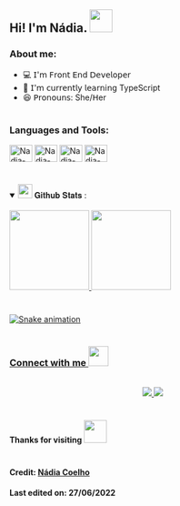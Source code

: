 ## Hi! I'm Nádia. <img height="40" src="https://c.tenor.com/Uj51QGqXIK4AAAAi/waving-hi-there.gif"/>

### About me:

- 💻 𝖨'𝗆 𝖥𝗋𝗈𝗇𝗍 𝖤𝗇𝖽 𝖣𝖾𝗏𝖾𝗅𝗈𝗉𝖾𝗋
- 🧠 𝖨'𝗆 𝖼𝗎𝗋𝗋𝖾𝗇𝗍𝗅𝗒 𝗅𝖾𝖺𝗋𝗇𝗂𝗇𝗀 TypeScript
- 😆 𝖯𝗋𝗈𝗇𝗈𝗎𝗇𝗌: She/𝖧er

#

### Languages and Tools:
<div style="display: inline-block">
  <img align="center" alt="Nadia-JS" height="30" width="40" src="https://cdn.jsdelivr.net/gh/devicons/devicon/icons/javascript/javascript-plain.svg"/>
  <img align="center" alt="Nadia-TS" height="30" width="40" src="https://cdn.jsdelivr.net/gh/devicons/devicon/icons/typescript/typescript-original.svg"/>
  <img align="center" alt="Nadia-HTML" height="30" width="40" src="https://cdn.jsdelivr.net/gh/devicons/devicon/icons/html5/html5-original.svg"/>
  <img align="center" alt="Nadia-CSS" height="30" width="40"  src="https://cdn.jsdelivr.net/gh/devicons/devicon/icons/css3/css3-original.svg"/>        
</div>

#

<details open="">
  <summary>
    <img src="https://media.giphy.com/media/ZOKhyP4ai1guMHhwFB/giphy.gif" height="25">
    <span> 𝐆𝐢𝐭𝐡𝐮𝐛 𝐒𝐭𝐚𝐭𝐬 : </span>
  </summary>
  <br>

  <div>
    <a href="https://github.com/nadiacoelhoc">
    <img height="140em" src="https://github-readme-stats.vercel.app/api?username=nadiacoelhoc&show_icons=true&theme=panda&include_all_commits=true*count_private=true"/>
    <img height="140em" src="https://github-readme-stats.vercel.app/api/top-langs/?username=nadiacoelhoc&layout=compact&langs_count=5&theme=panda"/>
  </div>

 #   
    
  ![Snake animation](https://github.com/nadiacoelhoc/nadiacoelhoc/blob/output/github-contribution-grid-snake.svg)
    
</details>
 
# 
  
### Connect with me <img height="35" src="https://c.tenor.com/wLuGDio_sbIAAAAi/piyueshmodi-curiouspiyuesh.gif"/>

<p align="center">
  <br>
  <a href="https://www.linkedin.com/in/nadiacoelho/" target="_blank">
    <img src="https://img.shields.io/badge/LinkedIn-0077B5?style=for-the-badge&logo=linkedin&logoColor=white"/>
  </a>
  <a href="mailto: nadia.coelhoc@gmail.com" target="_blank">
    <img src="https://img.shields.io/badge/Gmail-D14836?style=for-the-badge&logo=gmail&logoColor=white"/>
  </a>
</p>

#
  
#### Thanks for visiting <img height="40" src="https://c.tenor.com/wJ1f-nu2nggAAAAi/wave-bye.gif"></h3>

#

#### Credit: <a href="https://github.com/nadiacoelhoc">Nádia Coelho</a></h4>
#### Last edited on: 27/06/2022
